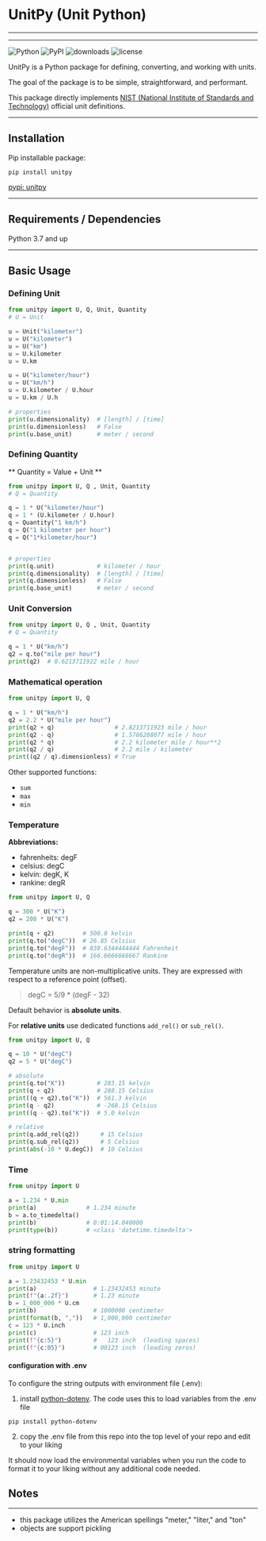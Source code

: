 # UnitPy (Unit Python)

---
---

![Python](https://img.shields.io/pypi/pyversions/unitpy)
![PyPI](https://img.shields.io/pypi/v/unitpy)
![downloads](https://static.pepy.tech/badge/unitpy)
![license](https://img.shields.io/github/license/dylanwal/unitpy)

UnitPy is a Python package for defining, converting, and working with units. 

The goal of the package is to be simple, straightforward, and performant. 

This package directly implements [NIST (National Institute of Standards and Technology)](https://www.nist.gov/pml/special-publication-811/nist-guide-si-chapter-1-introduction) 
official unit definitions. 

---

## Installation

Pip installable package:

`pip install unitpy`

[pypi: unitpy](https://pypi.org/project/unitpy/)


---

## Requirements / Dependencies

Python 3.7 and up

---

## Basic Usage

### Defining Unit

```python
from unitpy import U, Q, Unit, Quantity
# U = Unit

u = Unit("kilometer")
u = U("kilometer")
u = U("km")
u = U.kilometer
u = U.km

u = U("kilometer/hour")
u = U("km/h")
u = U.kilometer / U.hour
u = U.km / U.h

# properties
print(u.dimensionality)  # [length] / [time]
print(u.dimensionless)   # False
print(u.base_unit)       # meter / second
```


### Defining Quantity

** Quantity = Value + Unit **

```python
from unitpy import U, Q , Unit, Quantity
# Q = Quantity

q = 1 * U("kilometer/hour") 
q = 1 * (U.kilometer / U.hour)
q = Quantity("1 km/h")
q = Q("1 kilometer per hour")
q = Q("1*kilometer/hour")


# properties
print(q.unit)            # kilometer / hour
print(q.dimensionality)  # [length] / [time]
print(q.dimensionless)   # False
print(q.base_unit)       # meter / second
```


### Unit Conversion

```python
from unitpy import U, Q , Unit, Quantity
# Q = Quantity

q = 1 * U("km/h") 
q2 = q.to("mile per hour")
print(q2)  # 0.6213711922 mile / hour
```


### Mathematical operation

```python
from unitpy import U, Q 

q = 1 * U("km/h") 
q2 = 2.2 * U("mile per hour")
print(q2 + q)                 # 2.8213711923 mile / hour
print(q2 - q)                 # 1.5786288077 mile / hour
print(q2 * q)                 # 2.2 kilometer mile / hour**2
print(q2 / q)                 # 2.2 mile / kilometer
print((q2 / q).dimensionless) # True
```

Other supported functions:
* `sum`
* `max`
* `min`

### Temperature

__Abbreviations:__

* fahrenheits: degF
* celsius: degC
* kelvin: degK, K
* rankine: degR

```python
from unitpy import U, Q

q = 300 * U("K")
q2 = 200 * U("K")

print(q + q2)        # 500.0 kelvin
print(q.to("degC"))  # 26.85 Celsius
print(q.to("degF"))  # 830.6344444444 Fahrenheit
print(q.to("degR"))  # 166.6666666667 Rankine
```

Temperature units are non-multiplicative units. They are expressed with respect to a reference point (offset).
> degC = 5/9 * (degF - 32) 

Default behavior is **absolute units**.

For **relative units** use dedicated functions `add_rel()` or `sub_rel()`.

```python
from unitpy import U, Q

q = 10 * U("degC")
q2 = 5 * U("degC")

# absolute
print(q.to("K"))         # 283.15 kelvin
print(q + q2)            # 288.15 Celsius 
print((q + q2).to("K"))  # 561.3 kelvin
print(q - q2)            # -268.15 Celsius
print((q - q2).to("K"))  # 5.0 kelvin

# relative
print(q.add_rel(q2))      # 15 Celsius
print(q.sub_rel(q2))      # 5 Celsius
print(abs(-10 * U.degC))  # 10 Celsius
```


### Time

```python
from unitpy import U

a = 1.234 * U.min
print(a)              # 1.234 minute
b = a.to_timedelta()
print(b)              # 0:01:14.040000
print(type(b))        # <class 'datetime.timedelta'>
```


### string formatting

```python
from unitpy import U

a = 1.23432453 * U.min
print(a)                # 1.23432453 minute
print(f"{a:.2f}")       # 1.23 minute
b = 1_000_000 * U.cm
print(b)                # 1000000 centimeter
print(format(b, ","))   # 1,000,000 centimeter
c = 123 * U.inch
print(c)                # 123 inch
print(f"{c:5}")         #   123 inch  (leading spaces)
print(f"{c:05}")        # 00123 inch  (leading zeros)
```

#### configuration with .env

To configure the string outputs with environment file (.env):

1) install [python-dotenv](https://github.com/theskumar/python-dotenv/tree/main). The code uses this to load 
   variables from the .env file
```commandline
pip install python-dotenv
```

2) copy the .env file from this repo into the top level of your repo and edit to your liking

It should now load the environmental variables when you run the code to format it to your liking without any 
additional code needed.



## Notes

---

* this package utilizes the American spellings "meter," "liter," and "ton"
* objects are support pickling 

